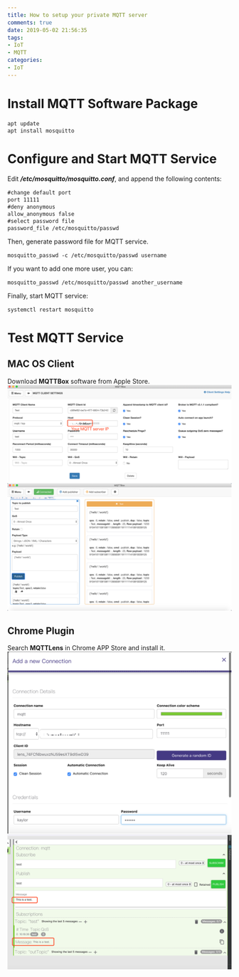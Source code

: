 ```yaml
---
title: How to setup your private MQTT server
comments: true
date: 2019-05-02 21:56:35
tags:
- IoT
- MQTT
categories:
- IoT
---
```


# Install MQTT Software Package
```
apt update
apt install mosquitto
```
# Configure and Start MQTT Service
Edit ***/etc/mosquitto/mosquitto.conf***, and append the following contents:
```
#change default port
port 11111 
#deny anonymous
allow_anonymous false 
#select password file
password_file /etc/mosquitto/passwd 
```
Then, generate password file for MQTT service.
```
mosquitto_passwd -c /etc/mosquitto/passwd username
```
If you want to add one more user, you can:
```
mosquitto_passwd /etc/mosquitto/passwd another_username
```
Finally, start MQTT service:
```
systemctl restart mosquitto
```

# Test MQTT Service
## MAC OS Client
Download **MQTTBox** software from Apple Store.
![](/image/Mqtt_client2.png)
![](/image/Mqtt_client.png)
## Chrome Plugin
Search **MQTTLens** in Chrome APP Store and install it.
![](/image/Mqtt_client3.png)
![](/image/Mqtt_client4.png)
